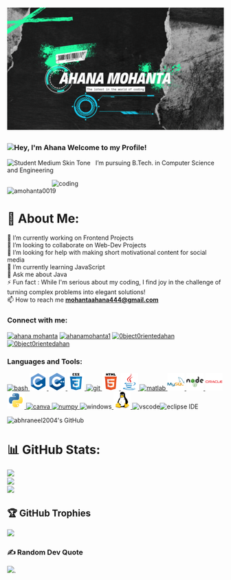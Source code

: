 ![logo](https://github.com/Amohanta0019/Amohanta0019/blob/main/Ahana%20mohanta%20(1).gif)
### <img src="https://readme-typing-svg.demolab.com?font=Operator+Mono&size=37&duration=2800&pause=2000&color=FAFAFA&center=true&vCenter=true&width=1000&height=50&lines=Hey%2C+I'm+Ahana+Welcome+to+my+Github+Profile!" align="middle" alt="Hey, I'm Ahana Welcome to my Profile!">

<img src="https://raw.githubusercontent.com/Tarikul-Islam-Anik/Animated-Fluent-Emojis/master/Emojis/People%20with%20professions/Student%20Medium%20Skin%20Tone.png" alt="Student Medium Skin Tone" width="40" height="40" /> &nbsp;&nbsp;I’m pursuing B.Tech. in Computer Science and Engineering <br>

<img align="right" alt="coding" width="400" src="https://images-wixmp-ed30a86b8c4ca887773594c2.wixmp.com/f/c83c004e-1370-4756-88e5-4071de797088/dgdq8br-09cc7ad6-a021-47a5-b0e0-917b12b0f7a7.gif?token=eyJ0eXAiOiJKV1QiLCJhbGciOiJIUzI1NiJ9.eyJzdWIiOiJ1cm46YXBwOjdlMGQxODg5ODIyNjQzNzNhNWYwZDQxNWVhMGQyNmUwIiwiaXNzIjoidXJuOmFwcDo3ZTBkMTg4OTgyMjY0MzczYTVmMGQ0MTVlYTBkMjZlMCIsIm9iaiI6W1t7InBhdGgiOiJcL2ZcL2M4M2MwMDRlLTEzNzAtNDc1Ni04OGU1LTQwNzFkZTc5NzA4OFwvZGdkcThici0wOWNjN2FkNi1hMDIxLTQ3YTUtYjBlMC05MTdiMTJiMGY3YTcuZ2lmIn1dXSwiYXVkIjpbInVybjpzZXJ2aWNlOmZpbGUuZG93bmxvYWQiXX0.tqRMtE-b2QiI2nnefNxSDMJvZCcYqFmq2ccg_Xfzqb8">
<p align="left"> <img src="https://komarev.com/ghpvc/?username=amohanta0019&label=Profile%20views&color=0e75b6&style=flat" alt="amohanta0019" /> </p>

# 💫 About Me:
🔭 I’m currently working on Frontend Projects<br>👯 I’m looking to collaborate on Web-Dev Projects<br>🤝 I’m looking for help with making short motivational content for social media<br>🌱 I’m currently learning JavaScript<br>💬 Ask me about Java<br>⚡ Fun fact :  While I'm serious about my coding, I find joy in the challenge of turning complex problems into elegant solutions!<br>📫 How to reach me **mohantaahana444@gmail.com**

<h3 align="left">Connect with me:</h3>
<p align="left">
<a href="https://linkedin.com/in/ahana mohanta" target="blank"><img align="center" src="https://raw.githubusercontent.com/rahuldkjain/github-profile-readme-generator/master/src/images/icons/Social/linked-in-alt.svg" alt="ahana mohanta" height="30" width="40" /></a>
<a href="https://www.hackerrank.com/ahanamohanta1" target="blank"><img align="center" src="https://raw.githubusercontent.com/rahuldkjain/github-profile-readme-generator/master/src/images/icons/Social/hackerrank.svg" alt="ahanamohanta1" height="30" width="40" /></a>
<a href="https://www.leetcode.com/0bject0rientedahan" target="blank"><img align="center" src="https://raw.githubusercontent.com/rahuldkjain/github-profile-readme-generator/master/src/images/icons/Social/leet-code.svg" alt="0bject0rientedahan" height="30" width="40" /></a>
<a href="https://auth.geeksforgeeks.org/user/0bject0rientedahan" target="blank"><img align="center" src="https://raw.githubusercontent.com/rahuldkjain/github-profile-readme-generator/master/src/images/icons/Social/geeks-for-geeks.svg" alt="0bject0rientedahan" height="30" width="40" /></a>
</p>

<h3 align="left">Languages and Tools:</h3>
<p align="left"> <a href="https://www.gnu.org/software/bash/" target="_blank" rel="noreferrer"> <img src="https://www.vectorlogo.zone/logos/gnu_bash/gnu_bash-icon.svg" alt="bash" width="40" height="40"/> </a> <a href="https://www.cprogramming.com/" target="_blank" rel="noreferrer"> <img src="https://raw.githubusercontent.com/devicons/devicon/master/icons/c/c-original.svg" alt="c" width="40" height="40"/> </a> <a href="https://www.w3schools.com/cpp/" target="_blank" rel="noreferrer"> <img src="https://raw.githubusercontent.com/devicons/devicon/master/icons/cplusplus/cplusplus-original.svg" alt="cplusplus" width="40" height="40"/> </a> <a href="https://www.w3schools.com/css/" target="_blank" rel="noreferrer"> <img src="https://raw.githubusercontent.com/devicons/devicon/master/icons/css3/css3-original-wordmark.svg" alt="css3" width="40" height="40"/> </a> <a href="https://git-scm.com/" target="_blank" rel="noreferrer"> <img src="https://www.vectorlogo.zone/logos/git-scm/git-scm-icon.svg" alt="git" width="40" height="40"/> </a> <a href="https://www.w3.org/html/" target="_blank" rel="noreferrer"> <img src="https://raw.githubusercontent.com/devicons/devicon/master/icons/html5/html5-original-wordmark.svg" alt="html5" width="40" height="40"/> </a> <a href="https://www.java.com" target="_blank" rel="noreferrer"> <img src="https://raw.githubusercontent.com/devicons/devicon/master/icons/java/java-original.svg" alt="java" width="40" height="40"/> </a><a href="https://www.mathworks.com/" target="_blank" rel="noreferrer"> <img src="https://upload.wikimedia.org/wikipedia/commons/2/21/Matlab_Logo.png" alt="matlab" width="40" height="40"/> </a> <a href="https://www.mysql.com/" target="_blank" rel="noreferrer"> <img src="https://raw.githubusercontent.com/devicons/devicon/master/icons/mysql/mysql-original-wordmark.svg" alt="mysql" width="40" height="40"/> </a> <a href="https://nodejs.org" target="_blank" rel="noreferrer"> <img src="https://raw.githubusercontent.com/devicons/devicon/master/icons/nodejs/nodejs-original-wordmark.svg" alt="nodejs" width="40" height="40"/> </a> <a href="https://www.oracle.com/" target="_blank" rel="noreferrer"> <img src="https://raw.githubusercontent.com/devicons/devicon/master/icons/oracle/oracle-original.svg" alt="oracle" width="40" height="40"/> </a> <a href="https://www.python.org" target="_blank" rel="noreferrer"> <img src="https://raw.githubusercontent.com/devicons/devicon/master/icons/python/python-original.svg" alt="python" width="40" height="40"/> <a href="https://www.canva.com/" target="_blank" rel="noreferrer"> <img src="https://img.icons8.com/?size=100&id=iWw83PVcBpLw&format=png&color=000000" alt="canva" width="40" height="40"/> <a href="https://numpy.org/" target="_blank" rel="noreferrer"> <img src="https://img.icons8.com/?size=100&id=aR9CXyMagKIS&format=png&color=000000" alt="numpy" width="40" height="40"/> </a><img src="https://img.icons8.com/?size=100&id=108792&format=png&color=000000" alt="windows" width="40" height="40"/><a href="https://www.linux.org/" target="_blank" rel="noreferrer"> <img src="https://raw.githubusercontent.com/devicons/devicon/master/icons/linux/linux-original.svg" alt="linux" width="40" height="40"/> </a> <img src="https://img.icons8.com/?size=100&id=9OGIyU8hrxW5&format=png&color=000000" alt="vscode" width="40" height="40"/><img src="https://img.icons8.com/?size=100&id=rPAHs7H1vriV&format=png&color=000000" alt="eclipse IDE" width="40" height="40"/>
</a> </p>
  <p><img align="center" alt="abhraneel2004's GitHub " src="https://stats.quira.sh/Amohanta0019/github?theme=dark" href = "https://quine.sh"></p>

# 📊 GitHub Stats:
![](https://github-readme-stats.vercel.app/api?username=Amohanta0019&theme=neon&hide_border=false&include_all_commits=false&count_private=false)<br/>
![](https://github-readme-streak-stats.herokuapp.com/?user=Amohanta0019&theme=neon&hide_border=false)<br/>
![](https://github-readme-stats.vercel.app/api/top-langs/?username=Amohanta0019&theme=neon&hide_border=false&include_all_commits=false&count_private=false&layout=compact)

## 🏆 GitHub Trophies
![](https://github-profile-trophy.vercel.app/?username=Amohanta0019&theme=radical&no-frame=false&no-bg=true&margin-w=4)




### ✍️ Random Dev Quote
![](https://quotes-github-readme.vercel.app/api?type=horizontal&theme=radical).

